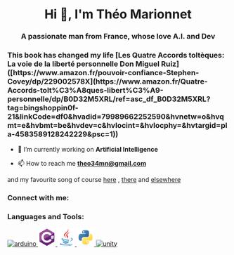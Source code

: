<h1 align="center">Hi 👋, I'm Théo Marionnet</h1>
<h3 align="center">A passionate man from France, whose love A.I. and Dev</h3>

<h3 align="left">This book has changed my life [Les Quatre Accords toltèques: La voie de la liberté personnelle Don Miguel Ruiz]([https://www.amazon.fr/pouvoir-confiance-Stephen-Covey/dp/229002578X](https://www.amazon.fr/Quatre-Accords-tolt%C3%A8ques-libert%C3%A9-personnelle/dp/B0D32M5XRL/ref=asc_df_B0D32M5XRL?tag=bingshoppin0f-21&linkCode=df0&hvadid=79989662252590&hvnetw=o&hvqmt=e&hvbmt=be&hvdev=c&hvlocint=&hvlocphy=&hvtargid=pla-4583589128242229&psc=1))</h3>


- 🔭 I’m currently working on **Artificial Intelligence**

- 📫 How to reach me **theo34mn@gmail.com**

and my favourite song of course [here](https://www.youtube.com/watch?v=fVfnEyLOkrM) , [there](https://www.youtube.com/watch?v=EyKRPKHpzgw) and [elsewhere](https://www.youtube.com/watch?v=ZXc_2w9pjxU)

<h3 align="left">Connect with me:</h3>
<p align="left">
</p>

<h3 align="left">Languages and Tools:</h3>
<p align="left"> <a href="https://www.arduino.cc/" target="_blank" rel="noreferrer"> <img src="https://cdn.worldvectorlogo.com/logos/arduino-1.svg" alt="arduino" width="40" height="40"/> </a> <a href="https://www.w3schools.com/cs/" target="_blank" rel="noreferrer"> <img src="https://raw.githubusercontent.com/devicons/devicon/master/icons/csharp/csharp-original.svg" alt="csharp" width="40" height="40"/> </a> <a href="https://www.java.com" target="_blank" rel="noreferrer"> <img src="https://raw.githubusercontent.com/devicons/devicon/master/icons/java/java-original.svg" alt="java" width="40" height="40"/> </a> <a href="https://www.python.org" target="_blank" rel="noreferrer"> <img src="https://raw.githubusercontent.com/devicons/devicon/master/icons/python/python-original.svg" alt="python" width="40" height="40"/> </a> <a href="https://unity.com/" target="_blank" rel="noreferrer"> <img src="https://www.vectorlogo.zone/logos/unity3d/unity3d-icon.svg" alt="unity" width="40" height="40"/> </a> </p>
